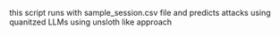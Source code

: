 this script runs with sample_session.csv file and predicts attacks using quanitzed LLMs using unsloth like approach
